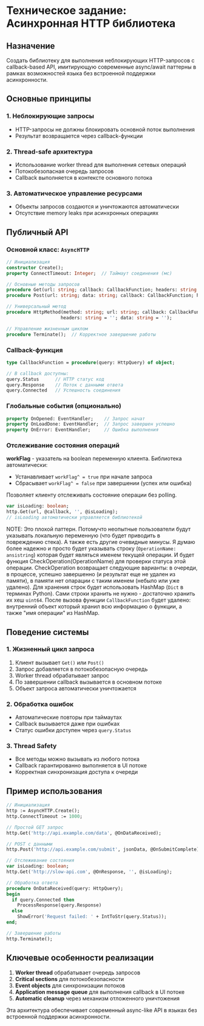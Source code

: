# Техническое задание: Асинхронная HTTP библиотека

## Назначение
Создать библиотеку для выполнения неблокирующих HTTP-запросов с callback-based API, имитирующую современные async/await паттерны в рамках возможностей языка без встроенной поддержки асинхронности.

## Основные принципы

### 1. **Неблокирующие запросы**
- HTTP-запросы не должны блокировать основной поток выполнения
- Результат возвращается через callback-функции

### 2. **Thread-safe архитектура**
- Использование worker thread для выполнения сетевых операций
- Потокобезопасная очередь запросов
- Callback выполняется в контексте основного потока

### 3. **Автоматическое управление ресурсами**
- Объекты запросов создаются и уничтожаются автоматически
- Отсутствие memory leaks при асинхронных операциях

## Публичный API

### Основной класс: `AsyncHTTP`

```pascal
// Инициализация
constructor Create();
property ConnectTimeout: Integer;  // Таймаут соединения (мс)

// Основные методы запросов
procedure Get(url: string; callback: CallbackFunction; headers: string = '');
procedure Post(url: string; data: string; callback: CallbackFunction; headers: string = '');

// Универсальный метод
procedure HttpMethod(method: string; url: string; callback: CallbackFunction; 
                    headers: string = ''; data: string = '');

// Управление жизненным циклом
procedure Terminate();  // Корректное завершение работы
```

### Callback-функция

```pascal
type CallbackFunction = procedure(query: HttpQuery) of object;

// В callback доступны:
query.Status      // HTTP статус код
query.Response    // Поток с данными ответа
query.Connected   // Успешность соединения
```

### Глобальные события (опционально)

```pascal
property OnOpened: EventHandler;    // Запрос начат
property OnLoadDone: EventHandler;  // Запрос завершен успешно  
property OnError: EventHandler;     // Ошибка выполнения
```

### Отслеживание состояния операций

**workFlag** - указатель на boolean переменную клиента. Библиотека автоматически:
- Устанавливает `workFlag^ = true` при начале запроса
- Сбрасывает `workFlag^ = false` при завершении (успех или ошибка)

Позволяет клиенту отслеживать состояние операции без polling.

```pascal
var isLoading: boolean;
http.Get(url, @callback, '', @isLoading);
// isLoading автоматически управляется библиотекой
```

NOTE:
Это плохой паттерн.
Потомучто неопытные пользователи будут указывать локальную переменную (что будет приводить в повреждению стека).
А также есть другие очевидные минусы.
Я думаю более надежно и просто будет указывать строку (`OperationName: ansistring`) которая будет являться именем текущей операции.
И будет функция CheckOperation(OperationName) для проверки статуса этой операции.
CheckOperation возвращает следующие варианты: в очереди, в процессе, успешно завершенно (и результат еще не удален из памяти), в памяти нет опарации с таким именем (небыло или уже удалено).
Для хранения строк будет использовать HashMap (`Dict` в терминах Python).
Сами строки хранить не нужно - достаточно хранить их хеш `uint64`.
После вызова функции `CallbackFunction` будет удалено: внутренний объект который хранил всю информацию о функции, а также "имя операции" из HashMap.

## Поведение системы

### 1. **Жизненный цикл запроса**
1. Клиент вызывает `Get()` или `Post()`
2. Запрос добавляется в потокобезопасную очередь
3. Worker thread обрабатывает запрос
4. По завершении callback вызывается в основном потоке
5. Объект запроса автоматически уничтожается

### 2. **Обработка ошибок**
- Автоматические повторы при таймаутах
- Callback вызывается даже при ошибках
- Статус ошибки доступен через `query.Status`

### 3. **Thread Safety**
- Все методы можно вызывать из любого потока
- Callback гарантированно выполняется в UI потоке
- Корректная синхронизация доступа к очереди

## Пример использования

```pascal
// Инициализация
http := AsyncHTTP.Create();
http.ConnectTimeout := 1000;

// Простой GET запрос
http.Get('http://api.example.com/data', @OnDataReceived);

// POST с данными
http.Post('http://api.example.com/submit', jsonData, @OnSubmitComplete);

// Отслеживание состояния
var isLoading: boolean;
http.Get('http://slow-api.com', @OnResponse, '', @isLoading);

// Обработка ответа
procedure OnDataReceived(query: HttpQuery);
begin
  if query.Connected then
    ProcessResponse(query.Response)
  else
    ShowError('Request failed: ' + IntToStr(query.Status));
end;

// Завершение работы
http.Terminate();
```

## Ключевые особенности реализации

1. **Worker thread** обрабатывает очередь запросов
2. **Critical sections** для потокобезопасности
3. **Event objects** для синхронизации потоков
4. **Application message queue** для выполнения callback в UI потоке
5. **Automatic cleanup** через механизм отложенного уничтожения

Эта архитектура обеспечивает современный async-like API в языках без встроенной поддержки асинхронности.
